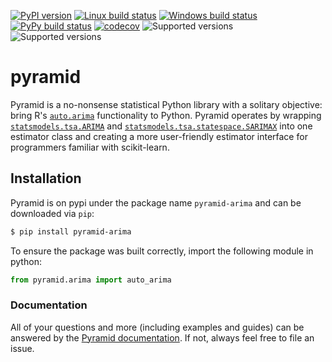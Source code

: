 [![PyPI version](https://badge.fury.io/py/pyramid-arima.svg)](https://badge.fury.io/py/pyramid-arima)
[![Linux build status](https://travis-ci.org/tgsmith61591/pyramid.svg?branch=master)](https://travis-ci.org/tgsmith61591/pyramid)
[![Windows build status](https://ci.appveyor.com/api/projects/status/592vawuu69kd6d21?svg=true)](https://ci.appveyor.com/project/tgsmith61591/pyramid)
[![PyPy build status](https://circleci.com/gh/tgsmith61591/pyramid.svg?style=svg)](https://circleci.com/gh/tgsmith61591/pyramid)
[![codecov](https://codecov.io/gh/tgsmith61591/pyramid/branch/master/graph/badge.svg)](https://codecov.io/gh/tgsmith61591/pyramid)
![Supported versions](https://img.shields.io/badge/python-2.7-blue.svg)
![Supported versions](https://img.shields.io/badge/python-3.5-blue.svg)

# pyramid
Pyramid is a no-nonsense statistical Python library with a solitary objective: bring R's
[`auto.arima`](https://www.rdocumentation.org/packages/forecast/versions/7.3/topics/auto.arima)
functionality to Python. Pyramid operates by wrapping
[`statsmodels.tsa.ARIMA`](https://github.com/statsmodels/statsmodels/blob/master/statsmodels/tsa/arima_model.py) and
[`statsmodels.tsa.statespace.SARIMAX`](https://github.com/statsmodels/statsmodels/blob/master/statsmodels/tsa/statespace/sarimax.py)
into one estimator class and creating a more user-friendly estimator interface for programmers familiar with scikit-learn.


## Installation

Pyramid is on pypi under the package name `pyramid-arima` and can be downloaded via `pip`:

```bash
$ pip install pyramid-arima
```

To ensure the package was built correctly, import the following module in python:

```python
from pyramid.arima import auto_arima
```


### Documentation

All of your questions and more (including examples and guides) can be answered
by the [Pyramid documentation](https://www.alkaline-ml.com/pyramid). If not,
always feel free to file an issue.
